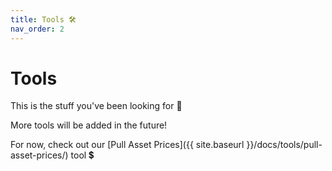 ```yaml
---
title: Tools 🛠️
nav_order: 2
---
```


# Tools

This is the stuff you've been looking for 👀

More tools will be added in the future!

For now, check out our [Pull Asset Prices]({{ site.baseurl }}/docs/tools/pull-asset-prices/) tool 💲